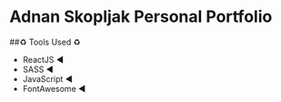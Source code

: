 # Adnan Skopljak Personal Portfolio

##♻️  Tools Used ♻️
- ReactJS ◀️
- SASS ◀️
- JavaScript ◀️
- FontAwesome ◀️
